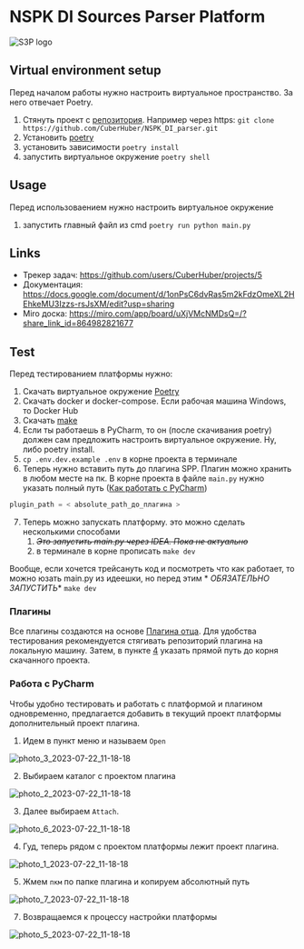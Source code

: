 # NSPK DI Sources Parser Platform
![S3P logo](https://github.com/CuberHuber/NSPK-DI-Sources-Parser-Platform/assets/34835155/11cdcf7e-49b6-4276-acc6-1c863beac414)

## Virtual environment setup

Перед началом работы нужно настроить виртуальное пространство. За него отвечает Poetry.

1. Стянуть проект с [репозитория](https://github.com/CuberHuber/NSPK_DI_parser). Например через
   https: `git clone https://github.com/CuberHuber/NSPK_DI_parser.git`
2. Установить [poetry](https://python-poetry.org/docs/#installation)
3. установить зависимости `poetry install`
4. запустить виртуальное окружение `poetry shell`

## Usage

Перед использоваением нужно настроить виртуальное окружение

1. запустить главный файл из cmd `poetry run python main.py`

## Links

- Трекер задач: https://github.com/users/CuberHuber/projects/5
- Документация: https://docs.google.com/document/d/1onPsC6dvRas5m2kFdzOmeXL2HEhkeMU3Izzs-rsJsXM/edit?usp=sharing
- Miro доска:   https://miro.com/app/board/uXjVMcNMDsQ=/?share_link_id=864982821677

## Test

Перед тестированием платформы нужно:

1. Скачать виртуальное окружение [Poetry](https://python-poetry.org/)
2. Скачать docker и docker-compose. Если рабочая машина Windows, то Docker Hub
3. Скачать [make](https://www.technewstoday.com/install-and-use-make-in-windows/)
4. Если ты работаешь в PyCharm, то он (после скачивания poetry) должен сам предложить настроить виртуальное окружение.
   Ну, либо poetry install.
5. `cp .env.dev.example .env` в корне проекта в терминале
6. Теперь нужно вставить путь до плагина SPP. Плагин можно хранить в любом месте на пк. В корне проекта в
   файле `main.py` нужно указать полный путь ([Как работать с PyCharm](#работа-с-pycharm))

```python
plugin_path = < absolute_path_до_плагина >
```

7. Теперь можно запускать платформу. это можно сделать несколькими способами
    1. ~~_Это запустить main.py через IDEA. Пока не актуально_~~
    2. в терминале в корне прописать `make dev`

Вообще, если хочется трейсануть код и посмотреть что как работает, то можно юзать main.py из идеешки, но перед этим *
*ОБЯЗАТЕЛЬНО ЗАПУСТИТЬ** `make dev`

### Плагины

Все плагины создаются на основе [Плагина отца](https://github.com/CuberHuber/NSPK-DI-SPP-plugin-template).
Для удобства тестирования рекомендуется стягивать репозиторий плагина на локальную машину. Затем, в пункте [4](#test)
указать прямой путь до корня скачанного проекта.

### Работа с PyCharm

Чтобы удобно тестировать и работать с платформой и плагином одновременно, предлагается добавить в текущий проект
платформы дополнительный проект плагина.

1. Идем в пункт меню и называем `Open`

![photo_3_2023-07-22_11-18-18](https://github.com/CuberHuber/NSPK-DI-Sources-Parser-Platform/assets/34835155/300821d1-87fa-4930-ac06-121031399ad4)

2. Выбираем каталог с проектом плагина

![photo_2_2023-07-22_11-18-18](https://github.com/CuberHuber/NSPK-DI-Sources-Parser-Platform/assets/34835155/32a8e51c-48d0-435d-8248-327121c9247d)

3. Далее выбираем `Attach`.

![photo_6_2023-07-22_11-18-18](https://github.com/CuberHuber/NSPK-DI-Sources-Parser-Platform/assets/34835155/5e658107-a20e-432f-86ee-c116c9971b55)

4. Гуд, теперь рядом с проектом платформы лежит проект плагина.

![photo_1_2023-07-22_11-18-18](https://github.com/CuberHuber/NSPK-DI-Sources-Parser-Platform/assets/34835155/80cb82c9-aace-4f1c-b5c5-5e825bcd8201)

5. Жмем `пкм` по папке плагина и копируем абсолютный путь

![photo_7_2023-07-22_11-18-18](https://github.com/CuberHuber/NSPK-DI-Sources-Parser-Platform/assets/34835155/440fea02-b47f-43c9-a05c-4707e7ae6ba4)

7. Возвращаемся к процессу настройки платформы

![photo_5_2023-07-22_11-18-18](https://github.com/CuberHuber/NSPK-DI-Sources-Parser-Platform/assets/34835155/70877cb4-2724-42cf-8885-d15b7ae09392)
